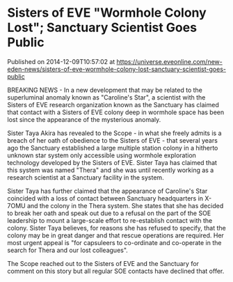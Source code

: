# Sisters of EVE "Wormhole Colony Lost"; Sanctuary Scientist Goes Public
Published on 2014-12-09T10:57:02 at https://universe.eveonline.com/new-eden-news/sisters-of-eve-wormhole-colony-lost-sanctuary-scientist-goes-public

BREAKING NEWS - In a new development that may be related to the superluminal anomaly known as "Caroline's Star", a scientist with the Sisters of EVE research organization known as the Sanctuary has claimed that contact with a Sisters of EVE colony deep in wormhole space has been lost since the appearance of the mysterious anomaly.

Sister Taya Akira has revealed to the Scope - in what she freely admits is a breach of her oath of obedience to the Sisters of EVE - that several years ago the Sanctuary established a large multiple station colony in a hitherto unknown star system only accessible using wormhole exploration technology developed by the Sisters of EVE. Sister Taya has claimed that this system was named "Thera" and she was until recently working as a research scientist at a Sanctuary facility in the system.

Sister Taya has further claimed that the appearance of Caroline's Star coincided with a loss of contact between Sanctuary headquarters in X-7OMU and the colony in the Thera system. She states that she has decided to break her oath and speak out due to a refusal on the part of the SOE leadership to mount a large-scale effort to re-establish contact with the colony. Sister Taya believes, for reasons she has refused to specify, that the colony may be in great danger and that rescue operations are required. Her most urgent appeal is "for capsuleers to co-ordinate and co-operate in the search for Thera and our lost colleagues".

The Scope reached out to the Sisters of EVE and the Sanctuary for comment on this story but all regular SOE contacts have declined that offer.

